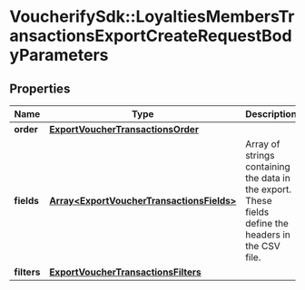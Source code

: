 # VoucherifySdk::LoyaltiesMembersTransactionsExportCreateRequestBodyParameters

## Properties

| Name | Type | Description | Notes |
| ---- | ---- | ----------- | ----- |
| **order** | [**ExportVoucherTransactionsOrder**](ExportVoucherTransactionsOrder.md) |  | [optional] |
| **fields** | [**Array&lt;ExportVoucherTransactionsFields&gt;**](ExportVoucherTransactionsFields.md) | Array of strings containing the data in the export. These fields define the headers in the CSV file. | [optional] |
| **filters** | [**ExportVoucherTransactionsFilters**](ExportVoucherTransactionsFilters.md) |  | [optional] |

